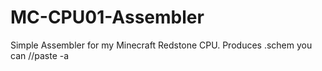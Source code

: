 # MC-CPU01-Assembler
Simple Assembler for my Minecraft Redstone CPU. Produces .schem you can //paste -a
